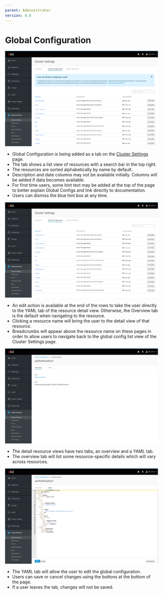 ```yaml
---
parent: Administrator
version: 4.0
---
```


# Global Configuration

![1](img/D-01B.png)

- Global Configuration is being added as a tab on the [Cluster Settings](http://openshift.github.io/openshift-origin-design/web-console/4.0-designs/cluster-settings/cluster-settings) page.
- The tab shows a list view of resources with a search bar in the top right.
- The resources are sorted alphabetically by name by default. 
- Description and date columns may not be available initially. Columns will be added if data becomes available. 
- For first time users, some hint text may be added at the top of the page to better explain Global Configs and link directly to documentation.
- Users can dismiss the blue hint box at any time.

![2](img/D-01.png)

- An edit action is available at the end of the rows to take the user directly to the YAML tab of the resource detail view. Otherwise, the Overview tab is the default when navigating to the resource.
- Clicking a resource name will bring the user to the detail view of that resource.
- Breadcrumbs will appear above the resource name on these pages in order to allow users to navigate back to the global config list view of the  Cluster Settings page.

![3](img/D-02.png)

- The detail resource views have two tabs, an overview and a YAML tab.
- The overview tab will list some resource-specific details which will vary across resources.

![4](img/D-03.png)

- The YAML tab will allow the user to edit the global configuration.
- Users can save or cancel changes using the buttons at the bottom of the page.
- If a user leaves the tab, changes will not be saved.
